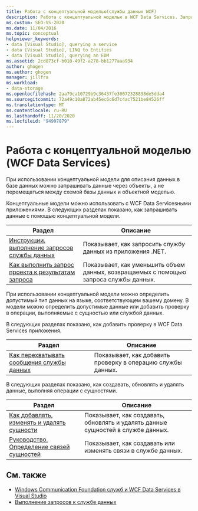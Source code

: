 ```yaml
---
title: Работа с концептуальной моделью(службы данных WCF)
description: Работа с концептуальной моделью в WCF Data Services. Запрашивать данные через объекты вместо перевода между схемами базы данных и объектными моделями.
ms.custom: SEO-VS-2020
ms.date: 11/04/2016
ms.topic: conceptual
helpviewer_keywords:
- data [Visual Studio], querying a service
- data [Visual Studio], LINQ to Entities
- data [Visual Studio], querying an EDM
ms.assetid: 2cd873cf-b010-49f2-a278-bb1277aaa934
author: ghogen
ms.author: ghogen
manager: jillfra
ms.workload:
- data-storage
ms.openlocfilehash: 2aa79ca10729b9c36437fe30072328838de5dda4
ms.sourcegitcommit: 72a49c10a872ab45ec6c6d7c4ac7521be84526ff
ms.translationtype: MT
ms.contentlocale: ru-RU
ms.lasthandoff: 11/20/2020
ms.locfileid: "94997879"
---
```

# <a name="work-with-a-conceptual-model-wcf-data-services"></a>Работа с концептуальной моделью (WCF Data Services)

При использовании концептуальной модели для описания данных в базе данных можно запрашивать данные через объекты, а не перемещаться между схемой базы данных и объектной моделью.

Концептуальные модели можно использовать с WCF Data Servicesными приложениями. В следующих разделах показано, как запрашивать данные с помощью концептуальной модели.

| Раздел | Описание |
| - | - |
| [Инструкции. выполнение запросов службы данных](/dotnet/framework/data/wcf/how-to-execute-data-service-queries-wcf-data-services) | Показывает, как запросить службу данных из приложения .NET. |
| [Как выполнить запрос проекта к результатам запроса](/dotnet/framework/data/wcf/how-to-project-query-results-wcf-data-services) | Показывает, как уменьшить объем данных, возвращаемых с помощью запроса службы данных. |

При использовании концептуальной модели можно определить допустимый тип данных на языке, соответствующем вашему домену. В модели можно определить допустимые данные или добавить проверку в операции, выполняемые с сущностью или службой данных.

В следующих разделах показано, как добавить проверку в WCF Data Services приложения.

|Раздел|Описание|
|-----------|-----------------|
|[Как перехватывать сообщения службы данных](/dotnet/framework/data/wcf/how-to-intercept-data-service-messages-wcf-data-services)|Показывает, как добавить проверку в операцию службы данных.|

 В следующих разделах показано, как создавать, обновлять и удалять данные, выполняя операции с сущностями.

|Раздел|Описание|
|-----------|-----------------|
|[Как добавлять, изменять и удалять сущности](/dotnet/framework/data/wcf/how-to-add-modify-and-delete-entities-wcf-data-services)|Показывает, как создавать, обновлять и удалять данные сущностей в службе данных.|
|[Руководство. Определение связей сущностей](/dotnet/framework/data/wcf/how-to-define-entity-relationships-wcf-data-services)|Показывает, как создавать или изменять связи в службе данных.|

## <a name="see-also"></a>См. также

- [Windows Communication Foundation служб и WCF Data Services в Visual Studio](../data-tools/windows-communication-foundation-services-and-wcf-data-services-in-visual-studio.md)
- [Выполнение запросов к службе данных](/dotnet/framework/data/wcf/querying-the-data-service-wcf-data-services)
